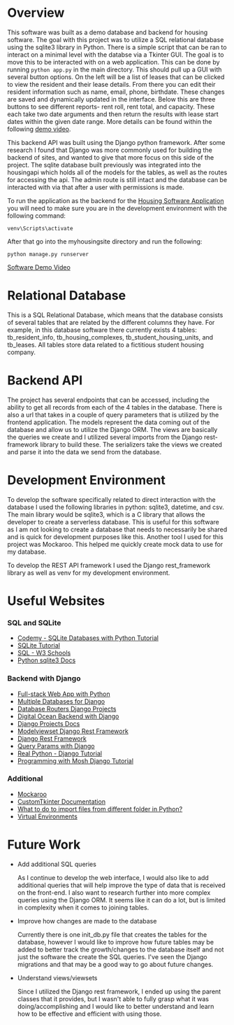 # Overview

<!-- {Important! Do not say in this section that this is college assignment. Talk about what you are trying to accomplish as a software engineer to further your learning.} -->

This software was built as a demo database and backend for housing software. The goal with this project was to utilize a SQL relational database using the sqlite3 library in Python. There is a simple script that can be ran to interact on a minimal level with the databse via a Tkinter GUI. The goal is to move this to be interacted with on a web application. This can be done by running
`python app.py` in the main directory. This should pull up a GUI with several button options. On the left will be a list of leases that can be clicked to view the resident and their lease details. From there you can edit their resident information such as name, email, phone, birthdate. These changes are saved and dynamically updated in the interface. Below this are three buttons to see different reports- rent roll, rent total, and capacity. These each take two date arguments and then return the results with lease start dates within the given date range. More details can be found within the following [demo video](https://youtu.be/wWYcYWwYlhw).

This backend API was built using the Django python framework. After some research I found that Django was more commonly used for building the backend of sites, and wanted to give that more focus on this side of the project. The sqlite database built previously was integrated into the housingapi which holds all of the models for the tables, as well as the routes for accessing the api. The admin route is still intact and the database can be interacted with via that after a user with permissions is made.

To run the application as the backend for the [Housing Software Application](https://github.com/Myapi314/StudentHousingWebApp) you will need to make sure you are in the development environment with the following command:

`venv\Scripts\activate`

After that go into the myhousingsite directory and run the following:

`python manage.py runserver`

<!-- {Describe your purpose for writing this software.} -->

<!-- {Provide a link to your YouTube demonstration. It should be a 4-5 minute demo of the software running, a walkthrough of the code, and a view of how created the Relational Database.} -->

[Software Demo Video]()

# Relational Database

<!-- {Describe the relational database you are using.} -->

This is a SQL Relational Database, which means that the database consists of several tables that are related by the different columns they have. For example, in this database software there currently exists 4 tables: tb_resident_info, tb_housing_complexes, tb_student_housing_units, and tb_leases. All tables store data related to a fictitious student housing company.

<!-- {Describe the structure (tables) of the relational database that you created.} -->

# Backend API

The project has several endpoints that can be accessed, including the ability to get all records from each of the 4 tables in the database. There is also a url that takes in a couple of query parameters that is utilized by the frontend application. The models represent the data coming out of the database and allow us to utilize the Django ORM. The views are basically the queries we create and I utilized several imports from the Django rest-framework library to build these. The serializers take the views we created and parse it into the data we send from the database.

# Development Environment

<!-- {Describe the tools that you used to develop the software} -->

To develop the software specifically related to direct interaction with the database I used the following libraries in python: sqlite3, datetime, and csv. The main library would be sqlite3, which is a C library that allows the developer to create a serverless database. This is useful for this software as I am not looking to create a database that needs to necessarily be shared and is quick for development purposes like this. Another tool I used for this project was Mockaroo. This helped me quickly create mock data to use for my database.

To develop the REST API framework I used the Django rest_framework library as well as venv for my development environment.

<!-- {Describe the programming language that you used and any libraries.} -->

# Useful Websites

<!-- {Make a list of websites that you found helpful in this project} -->

### SQL and SQLite

- [Codemy - SQLite Databases with Python Tutorial](https://www.youtube.com/watch?v=byHcYRpMgI4)
- [SQLite Tutorial](https://www.sqlitetutorial.net/)
- [SQL - W3 Schools](https://www.w3schools.com/sql/)
- [Python sqlite3 Docs](https://docs.python.org/3.8/library/sqlite3.html)

### Backend with Django

- [Full-stack Web App with Python](https://levelup.gitconnected.com/full-stack-web-app-with-python-react-and-bootstrap-backend-8592baa6e4eb)
- [Multiple Databases for Django](https://www.protechtraining.com/blog/post/tutorial-using-djangos-multiple-database-support-477)
- [Database Routers Django Projects](https://docs.djangoproject.com/en/dev/topics/db/multi-db/#automatic-database-routing)
- [Digital Ocean Backend with Django](https://www.digitalocean.com/community/tutorials/build-a-to-do-application-using-django-and-react)
- [Django Projects Docs](https://docs.djangoproject.com/)
- [Modelviewset Django Rest Framework](https://ilovedjango.com/django/rest-api-framework/views/tips/sub/modelviewset-django-rest-framework/)
- [Django Rest Framework](https://www.django-rest-framework.org/api-guide/)
- [Query Params with Django](https://pythoncircle.com/post/710/getting-query-params-from-request-in-django/)
- [Real Python - Django Tutorial](https://realpython.com/get-started-with-django-1/)
- [Programming with Mosh Django Tutorial](https://www.youtube.com/watch?v=rHux0gMZ3Eg)

### Additional

- [Mockaroo](https://www.mockaroo.com/)
- [CustomTkinter Documentation](https://customtkinter.tomschimansky.com/documentation/)
- [What to do to import files from different folder in Python?](https://pythonhow.com/what/what-to-do-to-import-files-from-different-folder-in-python/)
- [Virtual Environments](https://realpython.com/python-virtual-environments-a-primer/)

# Future Work

<!-- {Make a list of things that you need to fix, improve, and add in the future.} -->

- Add additional SQL queries

  As I continue to develop the web interface, I would also like to add additional queries that will help improve the type of data that is received on the front-end. I also want to research further into more complex queries using the Django ORM. It seems like it can do a lot, but is limited in complexity when it comes to joining tables.

- Improve how changes are made to the database

  Currently there is one init_db.py file that creates the tables for the database, however I would like to improve how future tables may be added to better track the growth/changes to the database itself and not just the software the create the SQL queries. I've seen the Django migrations and that may be a good way to go about future changes.

- Understand views/viewsets

  Since I utilized the Django rest framework, I ended up using the parent classes that it provides, but I wasn't able to fully grasp what it was doing/accomplishing and I would like to better understand and learn how to be effective and efficient with using those.
